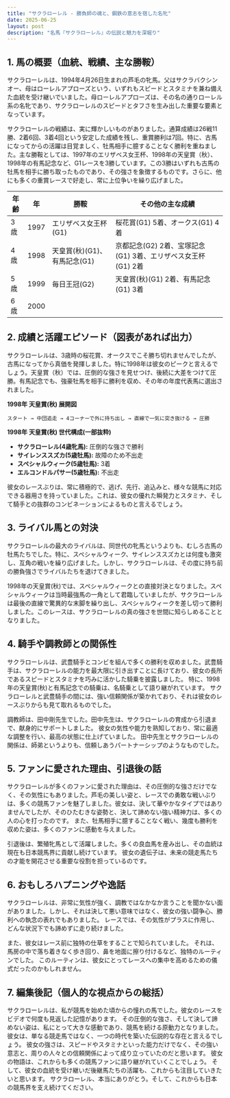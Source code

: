 ```yaml
---
title: "サクラローレル - 勝負師の魂と、鋼鉄の意志を宿した名牝"
date: 2025-06-25
layout: post
description: "名馬『サクラローレル』の伝説と魅力を深堀り"
---
```


## 1. 馬の概要（血統、戦績、主な勝鞍）

サクラローレルは、1994年4月26日生まれの芦毛の牝馬。父はサクラバクシンオー、母はローレルアプローズという、いずれもスピードとスタミナを兼ね備えた血統を受け継いでいました。母ローレルアプローズは、その名の通りローレル系の名牝であり、サクラローレルのスピードとタフさを生み出した重要な要素となっています。  

サクラローレルの戦績は、実に輝かしいものがありました。通算成績は26戦11勝、2着6回、3着4回という安定した成績を残し、重賞勝利は7回。特に、古馬になってからの活躍は目覚ましく、牡馬相手に臆することなく勝利を重ねました。主な勝鞍としては、1997年のエリザベス女王杯、1998年の天皇賞（秋）、1998年の有馬記念など、G1レースを3勝しています。この3勝はいずれも古馬の牡馬を相手に勝ち取ったものであり、その強さを象徴するものです。さらに、他にも多くの重賞レースで好走し、常に上位争いを繰り広げました。

| 年齢 | 年 | 勝鞍                                      | その他の主な成績                               |
|-----|---|-------------------------------------------|-----------------------------------------------|
| 3歳  | 1997 | エリザベス女王杯(G1)                     | 桜花賞(G1) 5着、オークス(G1) 4着                   |
| 4歳  | 1998 | 天皇賞(秋)(G1)、有馬記念(G1)             | 京都記念(G2) 2着、宝塚記念(G1) 3着、エリザベス女王杯(G1) 2着 |
| 5歳  | 1999 | 毎日王冠(G2)                             | 天皇賞(秋)(G1) 2着、有馬記念(G1) 3着                 |
| 6歳  | 2000 |                                           |                                               |


## 2. 成績と活躍エピソード（図表があれば出力）

サクラローレルは、3歳時の桜花賞、オークスでこそ勝ち切れませんでしたが、古馬になってから真価を発揮しました。特に1998年は彼女のピークと言えるでしょう。天皇賞（秋）では、圧倒的な強さを見せつけ、後続に大差をつけて圧勝。有馬記念でも、強豪牡馬を相手に勝利を収め、その年の年度代表馬に選出されました。

**1998年 天皇賞(秋) 展開図**

```
スタート → 中団追走 → 4コーナーで外に持ち出し → 直線で一気に突き抜ける → 圧勝
```

**1998年 天皇賞(秋) 世代構成(一部抜粋)**

* **サクラローレル(4歳牝馬):**  圧倒的な強さで勝利
* **サイレンススズカ(5歳牡馬):**  故障のため不出走
* **スペシャルウィーク(5歳牡馬):**  3着
* **エルコンドルパサー(5歳牡馬):**  不出走


彼女のレースぶりは、常に積極的で、逃げ、先行、追込みと、様々な競馬に対応できる器用さを持っていました。これは、彼女の優れた瞬発力とスタミナ、そして騎手との抜群のコンビネーションによるものと言えるでしょう。


## 3. ライバル馬との対決

サクラローレルの最大のライバルは、同世代の牝馬というよりも、むしろ古馬の牡馬たちでした。特に、スペシャルウィーク、サイレンススズカとは何度も激突し、互角の戦いを繰り広げました。しかし、サクラローレルは、その度に持ち前の勝負強さでライバルたちを退けてきました。

1998年の天皇賞(秋)では、スペシャルウィークとの直接対決となりました。スペシャルウィークは当時最強馬の一角として君臨していましたが、サクラローレルは最後の直線で驚異的な末脚を繰り出し、スペシャルウィークを差し切って勝利しました。このレースは、サクラローレルの真の強さを世間に知らしめることとなりました。


## 4. 騎手や調教師との関係性

サクラローレルは、武豊騎手とコンビを組んで多くの勝利を収めました。武豊騎手は、サクラローレルの能力を最大限に引き出すことに長けており、彼女の長所であるスピードとスタミナを巧みに活かした騎乗を披露しました。  特に、1998年の天皇賞(秋)と有馬記念での騎乗は、名騎乗として語り継がれています。  サクラローレルと武豊騎手の間には、強い信頼関係が築かれており、それは彼女のレースぶりからも見て取れるものでした。

調教師は、田中剛先生でした。田中先生は、サクラローレルの育成から引退まで、献身的にサポートしました。  彼女の気性や能力を熟知しており、常に最適な調整を行い、最高の状態に仕上げていました。  田中先生とサクラローレルの関係は、師弟というよりも、信頼しあうパートナーシップのようなものでした。


## 5. ファンに愛された理由、引退後の話

サクラローレルが多くのファンに愛された理由は、その圧倒的な強さだけでなく、その気性にもありました。芦毛の美しい姿と、レースでの勇敢な戦いぶりは、多くの競馬ファンを魅了しました。彼女は、決して華やかなタイプではありませんでしたが、そのひたむきな姿勢と、決して諦めない強い精神力は、多くの人の心を打ったのです。  また、牡馬相手に臆することなく戦い、幾度も勝利を収めた姿は、多くのファンに感動を与えました。

引退後は、繁殖牝馬として活躍しました。多くの良血馬を産み出し、その血統は現在も日本競馬界に貢献し続けています。  彼女の遺伝子は、未来の競走馬たちの才能を開花させる重要な役割を担っているのです。


## 6. おもしろハプニングや逸話

サクラローレルは、非常に気性が強く、調教ではなかなか言うことを聞かない面がありました。しかし、それは決して悪い意味ではなく、彼女の強い闘争心、勝利への執念の表れでもありました。  レースでは、その気性がプラスに作用し、どんな状況下でも諦めずに走り続けました。

また、彼女はレース前に独特の仕草をすることで知られていました。  それは、馬房の中で落ち着きなく歩き回り、鼻を地面に擦り付けるなど、独特のルーティンでした。  このルーティンは、彼女にとってレースへの集中を高めるための儀式だったのかもしれません。


## 7. 編集後記（個人的な視点からの総括）

サクラローレルは、私が競馬を始めた頃からの憧れの馬でした。彼女のレースをビデオで何度も見返した記憶があります。  その圧倒的な強さ、そして決して諦めない姿は、私にとって大きな感動であり、競馬を続ける原動力となりました。  彼女は、単なる競走馬ではなく、一つの時代を築いた伝説的な存在と言えるでしょう。  彼女の強さは、スピードやスタミナといった能力だけでなく、その強い意志と、周りの人々との信頼関係によって成り立っていたのだと思います。  彼女の物語は、これからも多くの競馬ファンに語り継がれていくことでしょう。  そして、彼女の血統を受け継いだ後継馬たちの活躍も、これからも注目していきたいと思います。  サクラローレル、本当にありがとう。そして、これからも日本の競馬界を支え続けてください。
